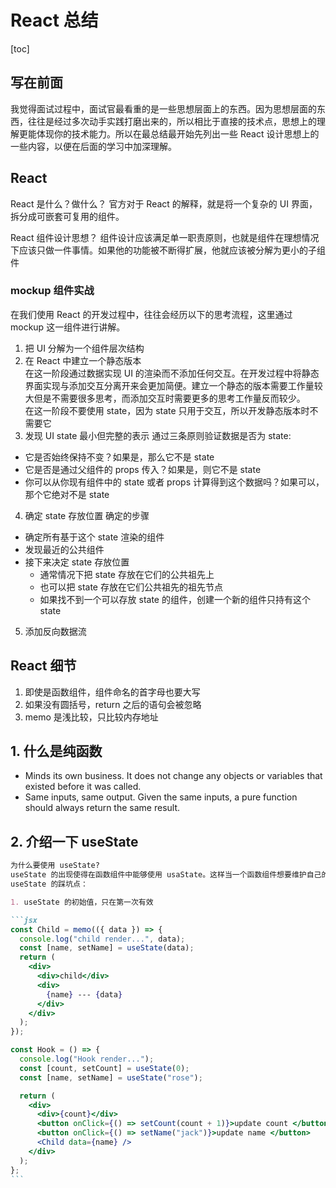 # React 总结

[toc]

## 写在前面

我觉得面试过程中，面试官最看重的是一些思想层面上的东西。因为思想层面的东西，往往是经过多次动手实践打磨出来的，所以相比于直接的技术点，思想上的理解更能体现你的技术能力。所以在最总结最开始先列出一些 React 设计思想上的一些内容，以便在后面的学习中加深理解。

## React

React 是什么？做什么？
官方对于 React 的解释，就是将一个复杂的 UI 界面，拆分成可嵌套可复用的组件。

React 组件设计思想？
组件设计应该满足单一职责原则，也就是组件在理想情况下应该只做一件事情。如果他的功能被不断得扩展，他就应该被分解为更小的子组件

### mockup 组件实战

在我们使用 React 的开发过程中，往往会经历以下的思考流程，这里通过 mockup 这一组件进行讲解。

1. 把 UI 分解为一个组件层次结构
2. 在 React 中建立一个静态版本  
    在这一阶段通过数据实现 UI 的渲染而不添加任何交互。在开发过程中将静态界面实现与添加交互分离开来会更加简便。建立一个静态的版本需要工作量较大但是不需要很多思考，而添加交互时需要更多的思考工作量反而较少。  
   在这一阶段不要使用 state，因为 state 只用于交互，所以开发静态版本时不需要它
3. 发现 UI state 最小但完整的表示
   通过三条原则验证数据是否为 state:

- 它是否始终保持不变？如果是，那么它不是 state
- 它是否是通过父组件的 props 传入？如果是，则它不是 state
- 你可以从你现有组件中的 state 或者 props 计算得到这个数据吗？如果可以，那个它绝对不是 state

4. 确定 state 存放位置
   确定的步骤

- 确定所有基于这个 state 渲染的组件
- 发现最近的公共组件
- 接下来决定 state 存放位置
  - 通常情况下把 state 存放在它们的公共祖先上
  - 也可以把 state 存放在它们公共祖先的祖先节点
  - 如果找不到一个可以存放 state 的组件，创建一个新的组件只持有这个 state

5. 添加反向数据流

## React 细节

1. 即使是函数组件，组件命名的首字母也要大写
2. 如果没有圆括号，return 之后的语句会被忽略
3. memo 是浅比较，只比较内存地址

## 1. 什么是纯函数

- Minds its own business. It does not change any objects or variables that existed before it was called.
- Same inputs, same output. Given the same inputs, a pure function should always return the same result.

## 2. 介绍一下 useState

````markdown
为什么要使用 useState?
useState 的出现使得在函数组件中能够使用 usaState。这样当一个函数组件想要维护自己的 state 的时候，就不必转换成 class 组件了。
useState 的踩坑点：

1. useState 的初始值，只在第一次有效

```jsx
const Child = memo(({ data }) => {
  console.log("child render...", data);
  const [name, setName] = useState(data);
  return (
    <div>
      <div>child</div>
      <div>
        {name} --- {data}
      </div>
    </div>
  );
});

const Hook = () => {
  console.log("Hook render...");
  const [count, setCount] = useState(0);
  const [name, setName] = useState("rose");

  return (
    <div>
      <div>{count}</div>
      <button onClick={() => setCount(count + 1)}>update count </button>
      <button onClick={() => setName("jack")}>update name </button>
      <Child data={name} />
    </div>
  );
};
```
````

```

```
